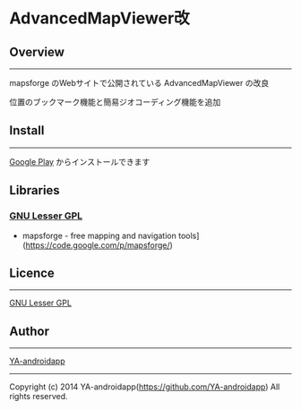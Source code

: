 AdvancedMapViewer改
====

## Overview
---

mapsforge のWebサイトで公開されている AdvancedMapViewer の改良

位置のブックマーク機能と簡易ジオコーディング機能を追加

## Install
---

[Google Play](https://play.google.com/store/apps/details?id=jp.gr.java_conf.ya.shiobeforandroid) からインストールできます

## Libraries

### [GNU Lesser GPL](http://www.gnu.org/licenses/lgpl.html)

* mapsforge - free mapping and navigation tools](https://code.google.com/p/mapsforge/)

## Licence
---

[GNU Lesser GPL](http://www.gnu.org/licenses/lgpl.html)

## Author
---

[YA-androidapp](https://github.com/YA-androidapp)

---

Copyright (c) 2014 YA-androidapp(https://github.com/YA-androidapp) All rights reserved.